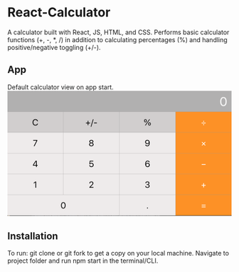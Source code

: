 # React-Calculator

A calculator built with React, JS, HTML, and CSS. Performs basic calculator functions (+, -, *, /) in addition to calculating percentages (%) and handling positive/negative toggling (+/-). 

## App

Default calculator view on app start.
![Image of calculator home](/images/calculator-home.png)

## Installation

To run: git clone or git fork to get a copy on your local machine. Navigate to project folder and run npm start in the terminal/CLI.
